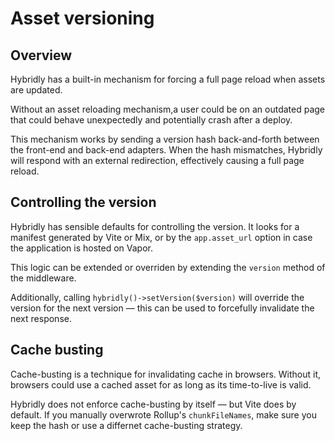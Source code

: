 # Asset versioning

## Overview

Hybridly has a built-in mechanism for forcing a full page reload when assets are updated. 

Without an asset reloading mechanism,a user could be on an outdated page that could behave unexpectedly and potentially crash after a deploy.

This mechanism works by sending a version hash back-and-forth between the front-end and back-end adapters. When the hash mismatches, Hybridly will respond with an external redirection, effectively causing a full page reload.

## Controlling the version

Hybridly has sensible defaults for controlling the version. It looks for a manifest generated by Vite or Mix, or by the `app.asset_url` option in case the application is hosted on Vapor.

This logic can be extended or overriden by extending the `version` method of the middleware.

Additionally, calling `hybridly()->setVersion($version)` will override the version for the next version — this can be used to forcefully invalidate the next response.


## Cache busting

Cache-busting is a technique for invalidating cache in browsers. Without it, browsers could use a cached asset for as long as its time-to-live is valid.

Hybridly does not enforce cache-busting by itself — but Vite does by default. If you manually overwrote Rollup's `chunkFileNames`, make sure you keep the hash or use a differnet cache-busting strategy.
